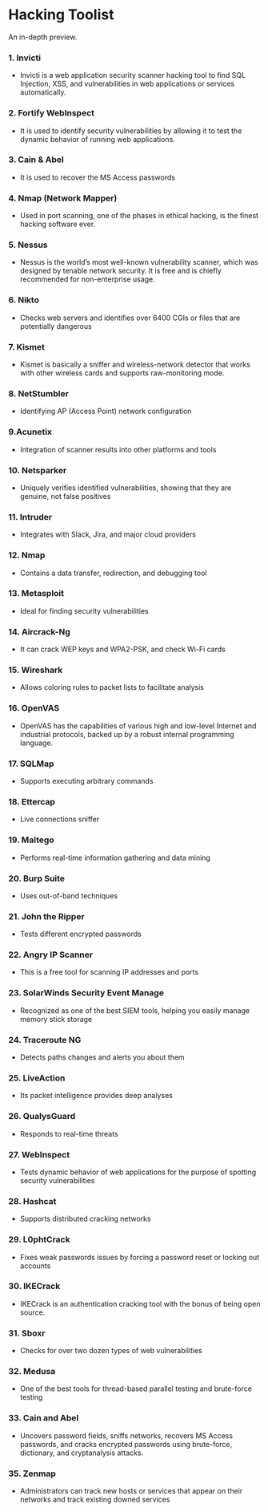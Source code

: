 # Hacking Toolist 
An in-depth preview.

### 1. Invicti
* Invicti is a web application security scanner hacking tool to find SQL Injection, XSS, and vulnerabilities in web applications or services automatically.

### 2. Fortify WebInspect
* It is used to identify security vulnerabilities by allowing it to test the dynamic behavior of running web applications. 

### 3. Cain & Abel 
* It is used to recover the MS Access passwords

### 4. Nmap (Network Mapper)
* Used in port scanning, one of the phases in ethical hacking, is the finest hacking software ever.

### 5. Nessus
* Nessus is the world’s most well-known vulnerability scanner, which was designed by tenable network security. It is free and is chiefly recommended for non-enterprise usage.

### 6. Nikto
* Checks web servers and identifies over 6400 CGIs or files that are potentially dangerous

### 7. Kismet
* Kismet is basically a sniffer and wireless-network detector that works with other wireless cards and supports raw-monitoring mode.

### 8. NetStumbler
* Identifying AP (Access Point) network configuration

### 9.Acunetix
* Integration of scanner results into other platforms and tools

### 10. Netsparker
* Uniquely verifies identified vulnerabilities, showing that they are genuine, not false positives

### 11. Intruder
* Integrates with Slack, Jira, and major cloud providers

### 12. Nmap
* Contains a data transfer, redirection, and debugging tool

### 13. Metasploit
* Ideal for finding security vulnerabilities

### 14. Aircrack-Ng
* It can crack WEP keys and WPA2-PSK, and check Wi-Fi cards

### 15. Wireshark
* Allows coloring rules to packet lists to facilitate analysis

### 16. OpenVAS
* OpenVAS has the capabilities of various high and low-level Internet and industrial protocols, backed up by a robust internal programming language.

### 17. SQLMap
* Supports executing arbitrary commands

### 18. Ettercap
* Live connections sniffer

### 19. Maltego
* Performs real-time information gathering and data mining

### 20. Burp Suite
* Uses out-of-band techniques

### 21. John the Ripper
* Tests different encrypted passwords

### 22. Angry IP Scanner
* This is a free tool for scanning IP addresses and ports

### 23. SolarWinds Security Event Manage
* Recognized as one of the best SIEM tools, helping you easily manage memory stick storage

### 24. Traceroute NG
* Detects paths changes and alerts you about them

### 25. LiveAction
* Its packet intelligence provides deep analyses

### 26. QualysGuard
* Responds to real-time threats

### 27. WebInspect
* Tests dynamic behavior of web applications for the purpose of spotting security vulnerabilities

### 28. Hashcat
* Supports distributed cracking networks

### 29. L0phtCrack
* Fixes weak passwords issues by forcing a password reset or locking out accounts

### 30. IKECrack
* IKECrack is an authentication cracking tool with the bonus of being open source.

### 31. Sboxr
* Checks for over two dozen types of web vulnerabilities

### 32. Medusa
* One of the best tools for thread-based parallel testing and brute-force testing

### 33. Cain and Abel
* Uncovers password fields, sniffs networks, recovers MS Access passwords, and cracks encrypted passwords using brute-force, dictionary, and cryptanalysis attacks.

### 35. Zenmap
* Administrators can track new hosts or services that appear on their networks and track existing downed services
